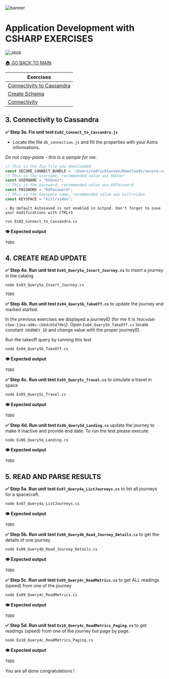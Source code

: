 
![banner](https://raw.githubusercontent.com/DataStax-Academy/cassandra-workshop-series/master/materials/images/banner2.png)

# Application Development with CSHARP EXERCISES

![JAVA](https://raw.githubusercontent.com/DataStax-Academy/cassandra-workshop-series/master/materials/images/logo-csharp.png)

[🏠 GO BACK TO MAIN](./README.MD)

| Exercises |
|---|
| [Connectivity to Cassandra](#3-connectivity-to-cassandra) |
| [Create Schema](#4-create-read-update) |
| [Connectivity](#5-read-and-parse-results) |


## 3. Connectivity to Cassandra 

**✅ Step 3a. Fix unit test `Ex02_Connect_to_Cassandra.js`**

- Locate the file `db_connection.js` and fill the properties with your Astra informations.

*Do not copy-paste - this is a sample for me.*

```javascript
// This is the Zip file you downloaded
const SECURE_CONNECT_BUNDLE = '/Users/cedricklunven/Downloads/secure-connect-devworkshopdb.zip'
// This is the username, recommended value was KVUser
const USERNAME = "KVUser";
// This is the password, recommended value was KVPassword
const PASSWORD = "KVPassword";
// This is the keyspace name, recommended value was killrvideo
const KEYSPACE = "killrvideo"; 
```

```
⚠️ By default Autosaved is not enabled in Gitpod. Don't forget to save your modifications with CTRL+S
```
```bash
run Ex02_Connect_to_Cassandra.cs 
```

**👁️ Expected output**

```bash
TODO
```

## 4. CREATE READ UPDATE

**✅ Step 4a. Run unit test `Ex03_Query5a_Insert_Journey.cs`** to insert a journey in the catalog


```bash
node Ex03_Query5a_Insert_Journey.cs 
```

```bash
TODO
```

**✅ Step 4b. Run unit test `Ex04_Query5b_TakeOff.cs`** to update the journey and marked started.

In the previous exercises we displayed a journeyID (for me it is `76dceda0-c5ee-11ea-a96c-cbbdcb5d7db1`). Open `Ex04_Query5b_TakeOff.cs` locate constant `JOURNEY_ID` and change value with the proper journeyID. 

Run the takeoff query by running this test

```bash
node Ex04_Query5b_TakeOff.cs 
```

**👁️ Expected output**

```bash
TODO
```

**✅ Step 4c. Run unit test `Ex05_Query5c_Travel.cs`** to simulate a travel in space


```bash
node Ex05_Query5c_Travel.cs 
```

**👁️ Expected output**

```bash
TODO
```

**✅ Step 4d. Run unit test `Ex06_Query5d_Landing.cs`** update the journey to make it inactive and provide end date. To run the test please execute:

```bash
node Ex06_Query5d_Landing.cs 
```

**👁️ Expected output**

```bash
TODO
```

## 5. READ AND PARSE RESULTS

**✅ Step 5a. Run unit test `Ex07_Query4a_ListJourneys.cs`** to list all journeys for a 
spacecraft.

```bash
node Ex07_Query4a_ListJourneys.cs 
```

**👁️ Expected output**

```bash
TODO
```

**✅ Step 5b. Run unit test `Ex08_Query4b_Read_Journey_Details.cs`** to get the details of one journey

```bash
node Ex08_Query4b_Read_Journey_Details.cs 
```

**👁️ Expected output**

```bash
TODO
```

**✅ Step 5c. Run unit test `Ex09_Query4c_ReadMetrics.cs`** to get ALL readings (speed) from one of the journey

```bash
node Ex09_Query4c_ReadMetrics.cs 
```

**👁️ Expected output**

```bash
TODO
```

**✅ Step 5d. Run unit test `Ex10_Query4c_ReadMetrics_Paging.cs`** to get readings (speed) from one of the journey but page by page.

```bash
node Ex10_Query4c_ReadMetrics_Paging.cs 
```

**👁️ Expected output**

```bash
TODO
```

You are all done congratulations !






